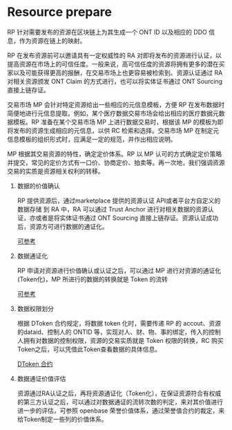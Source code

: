 # Resource prepare

RP 针对需要发布的资源在区块链上为其生成一个 ONT ID 以及相应的 DDO 信息，作为资源在链上的映射。

RP 在发布资源前可以邀请具有一定权威性的 RA 对即将发布的资源进行认证，以提高资源在市场上的可信任度。一般来说，高可信任度的资源将拥有更多的潜在买家以及可能获得更高的报酬，在交易市场上也更容易被检索到。资源认证通过 RA 对相关资源颁发 ONT Claim 的方式进行，也可以将实体证书通过 ONT Sourcing 直接上链存证。

交易市场 MP 会针对特定资源给出一些相应的元信息模板，方便 RP 在发布数据时简便地进行元信息提取。例如，某个医疗数据交易市场会给出相应的医疗数据元数据模板。RP 准备在某个交易市场 MP 上进行数据交易时，根据该 MP 的模板为即将发布的资源生成相应的元信息，以供 RC 检索和选择。交易市场 MP 在制定元信息模板的组织形式时，应满足一定的规范，并作出相应说明。

MP 根据其交易资源的特性，确定定价体系。RP 以 MP 认可的方式确定定价策略并提交，常见的定价方式有一口价、协商定价、拍卖等。再一次地，我们强调资源交易的实质是资源相关权利的转移。



1. 数据的价值确认

   RP 提供资源后，通过marketplace 提供的资源认证 API或者平台方自定义的数据存储 到 RA 中，RA 可以通过 Trust Anchor 进行对相关数据的资源认证，亦或者是将实体证书通过 ONT Sourcing 直接上链存证。资源认证成功后，资源方可进行数据的通证化。

   [可参考](../solutions/resource-auditor.md)



2. 数据通证化

   RP 申请对资源进行价值确认或认证之后，可以通过 MP 进行对资源的通证化 (Token化)，MP 所进行的数据的转换就是 Token 的流转

   [可参考](./resource-publish.md)



3. 数据权限划分

   根据 DToken 合约规定，将数据 token 化时，需要传递 RP 的  accout、资源的dataid、控制人的 ONTID 等，实现对人、财、物、事的绑定，传入的控制人拥有对数据的控制权限，资源的交易实质就是 Token 权限的转换，RC 购买Token之后，可以凭借此Token查看数据的具体信息。

   [DToken 合约](../../framework/data-storage/smart-contract-api.md)



4. 数据通证价值评估

   资源通过RA认证之后，再将资源通证化（Token化），在保证资源符合有权威的第三方认证之后，可以通过对数据通证的流转次数的判定，来对其价值进行进一步的评估，可参照 openbase 荣誉价值体系，通过荣誉值合约的裁定，来给Token制定一些列的价值体系。



